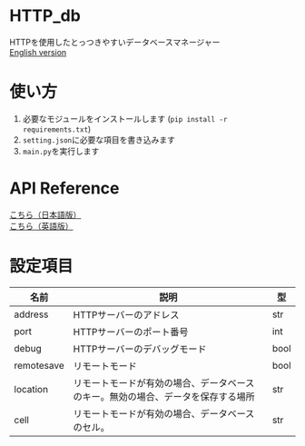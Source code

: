 # HTTP_db
HTTPを使用したとっつきやすいデータベースマネージャー  
[English version](https://github.com/nattyan-tv/HTTP_db/blob/master/README.md)

# 使い方
1. 必要なモジュールをインストールします (`pip install -r requirements.txt`)
2. `setting.json`に必要な項目を書き込みます
3. `main.py`を実行します

# API Reference
[こちら（日本語版）](https://nattyan-tv.github.io/HTTP_db/docs/ja-jp/index)  
[こちら（英語版）](https://nattyan-tv.github.io/HTTP_db/docs/en-us/index)  

# 設定項目

名前|説明|型
---|---|---
address|HTTPサーバーのアドレス|str
port|HTTPサーバーのポート番号|int
debug|HTTPサーバーのデバッグモード|bool
remotesave|リモートモード|bool
location|リモートモードが有効の場合、データベースのキー。無効の場合、データを保存する場所|str
cell|リモートモードが有効の場合、データベースのセル。|str
